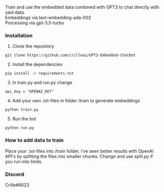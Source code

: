 Train and use the embedded data combined with GPT3 to chat directly with said data.<br>
Embeddings via text-embedding-ada-002<br>
Processing via gpt-3.5-turbo<br>


### Installation

1. Clone the repository
```
git clone https://github.com/crilleaz/GPT3-Embedded-Chatbot
```

2. Install the dependencies
```
pip install -r requirements.txt
```

3. In train.py and run.py change 
```
api_key = "OPENAI_KEY"
```

4. Add your own .txt-files in folder /train to generate embeddings
```
python train.py
```

5. Run the bot
```
python run.py
```

### How to add data to train

Place your .txt-files into /train folder, i've seen better results with OpenAI API's by splitting the files into smaller chunks. Change and use split.py if you run into limits.


### Discord
Crille#6623
